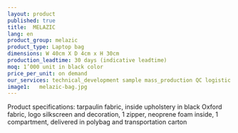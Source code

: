 ```yaml
---
layout: product
published: true
title:  MELAZIC
lang: en
product_group: melazic
product_type: Laptop bag
dimensions: W 40cm X D 4cm x H 30cm
production_leadtime: 30 days (indicative leadtime)
moq: 1’000 unit in black color
price_per_unit: on demand
our_services: technical_development sample mass_production QC logistic shipping
image1:   melazic-bag.jpg
---
```

Product specifications:  tarpaulin fabric, inside upholstery in black Oxford fabric, logo silkscreen and decoration, 1 zipper, neoprene foam inside, 1 compartment, delivered in polybag and transportation carton						
